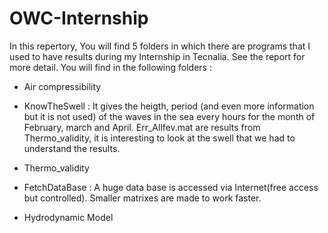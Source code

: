 # OWC-Internship
In this repertory, You will find 5 folders in which there are programs that I used to have results during my Internship in Tecnalia. See the report for more detail. 
You will find in the following folders : 

- Air compressibility


- KnowTheSwell : It gives the heigth, period (and even more information but it is not used) of the waves in the sea every hours for the month of February, march and April. 
Err_Allfev.mat are results from Thermo_validity, it is interesting to look at the swell that we had to understand the results.

- Thermo_validity 


- FetchDataBase : A huge data base is accessed via Internet(free access but controlled). Smaller matrixes are made to work faster.

- Hydrodynamic Model
